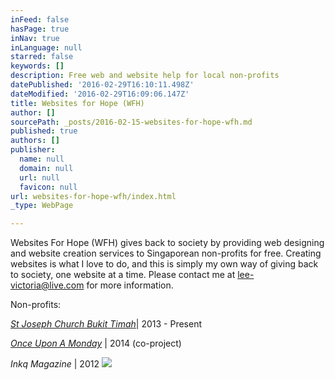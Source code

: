 ```yaml
---
inFeed: false
hasPage: true
inNav: true
inLanguage: null
starred: false
keywords: []
description: Free web and website help for local non-profits
datePublished: '2016-02-29T16:10:11.498Z'
dateModified: '2016-02-29T16:09:06.147Z'
title: Websites for Hope (WFH)
author: []
sourcePath: _posts/2016-02-15-websites-for-hope-wfh.md
published: true
authors: []
publisher:
  name: null
  domain: null
  url: null
  favicon: null
url: websites-for-hope-wfh/index.html
_type: WebPage

---
```

Websites For Hope (WFH) gives back to society by providing web designing and website creation services to Singaporean non-profits for free. Creating websites is what I love to do, and this is simply my own way of giving back to society, one website at a time. Please contact me at [lee-victoria@live.com][0] for more information.

Non-profits:

_[St Joseph Church Bukit Timah][1]_| 2013 - Present

_[Once Upon A Monday][2]_ | 2014 (co-project)

_Inkq Magazine_ | 2012
![](https://s3-us-west-2.amazonaws.com/the-grid-img/p/033767879596138ddb88e94411ce581a3c8f29e0.png)

[0]: mailto:lee-victoria@live.com
[1]: http://stjoseph-bt.org.sg/
[2]: http://www.onceuponamonday.org/